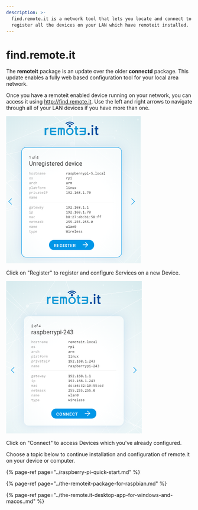 ```yaml
---
description: >-
  find.remote.it is a network tool that lets you locate and connect to or
  register all the devices on your LAN which have remoteit installed.
---
```


# find.remote.it

The **remoteit** package is an update over the older **connectd** package.  This update enables a fully web based configuration tool for your local area network.

Once you have a remoteit enabled device running on your network, you can access it using http://find.remote.it.  Use the left and right arrows to navigate through all of your LAN devices if you have more than one.

![](../../.gitbook/assets/image%20%28316%29.png)

Click on "Register" to register and configure Services on a new Device.

![](../../.gitbook/assets/image%20%28108%29.png)

Click on "Connect" to access Devices which you've already configured.

Choose a topic below to continue installation and configuration of remote.it on your device or computer.

{% page-ref page="../raspberry-pi-quick-start.md" %}

{% page-ref page="../the-remoteit-package-for-raspbian.md" %}

{% page-ref page="../the-remote.it-desktop-app-for-windows-and-macos..md" %}



